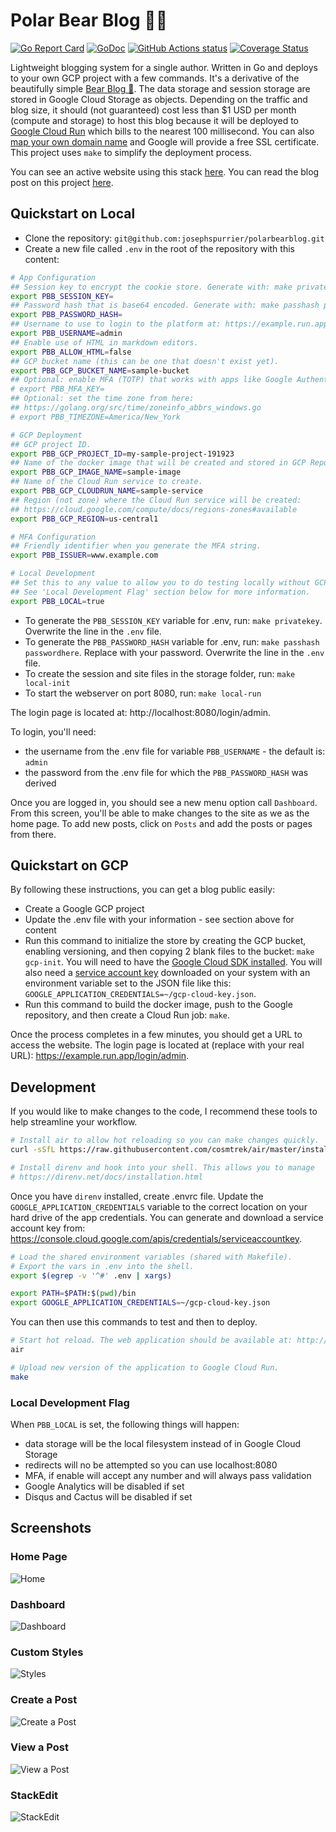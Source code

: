 # Polar Bear Blog 🐻‍❄️

[![Go Report Card](https://goreportcard.com/badge/github.com/josephspurrier/polarbearblog)](https://goreportcard.com/report/github.com/josephspurrier/polarbearblog)
[![GoDoc](https://godoc.org/github.com/josephspurrier/polarbearblog?status.svg)](https://godoc.org/github.com/josephspurrier/polarbearblog) 
[![GitHub Actions status](https://github.com/josephspurrier/polarbearblog/actions/workflows/unit-tests.yml/badge.svg)](https://github.com/josephspurrier/polarbearblog/actions)
[![Coverage Status](https://coveralls.io/repos/github/josephspurrier/polarbearblog/badge.svg?branch=main)](https://coveralls.io/github/josephspurrier/polarbearblog?branch=main)

Lightweight blogging system for a single author. Written in Go and deploys to your own GCP project with a few commands. It's a derivative of the beautifully simple [Bear Blog 🐻](https://bearblog.dev/). The data storage and session storage are stored in Google Cloud Storage as objects. Depending on the traffic and blog size, it should (not guaranteed) cost less than $1 USD per month (compute and storage) to host this blog because it will be deployed to [Google Cloud Run](https://cloud.google.com/run/pricing) which bills to the nearest 100 millisecond. You can also [map your own domain name](https://cloud.google.com/run/docs/mapping-custom-domains) and Google will provide a free SSL certificate. This project uses `make` to simplify the deployment process.

You can see an active website using this stack [here](https://www.josephspurrier.com/). You can read the blog post on this project [here](https://www.josephspurrier.com/polar-bear-blog).

## Quickstart on Local

- Clone the repository: `git@github.com:josephspurrier/polarbearblog.git`
- Create a new file called `.env` in the root of the repository with this content:

```bash
# App Configuration
## Session key to encrypt the cookie store. Generate with: make privatekey
export PBB_SESSION_KEY=
## Password hash that is base64 encoded. Generate with: make passhash passwordhere
export PBB_PASSWORD_HASH=
## Username to use to login to the platform at: https://example.run.app/login/admin
export PBB_USERNAME=admin
## Enable use of HTML in markdown editors.
export PBB_ALLOW_HTML=false
## GCP bucket name (this can be one that doesn't exist yet).
export PBB_GCP_BUCKET_NAME=sample-bucket
## Optional: enable MFA (TOTP) that works with apps like Google Authenticator. Generate with: make mfa
# export PBB_MFA_KEY=
## Optional: set the time zone from here:
## https://golang.org/src/time/zoneinfo_abbrs_windows.go
# export PBB_TIMEZONE=America/New_York

# GCP Deployment
## GCP project ID.
export PBB_GCP_PROJECT_ID=my-sample-project-191923
## Name of the docker image that will be created and stored in GCP Repository.
export PBB_GCP_IMAGE_NAME=sample-image
## Name of the Cloud Run service to create.
export PBB_GCP_CLOUDRUN_NAME=sample-service
## Region (not zone) where the Cloud Run service will be created:
## https://cloud.google.com/compute/docs/regions-zones#available
export PBB_GCP_REGION=us-central1

# MFA Configuration
## Friendly identifier when you generate the MFA string.
export PBB_ISSUER=www.example.com

# Local Development
## Set this to any value to allow you to do testing locally without GCP access.
## See 'Local Development Flag' section below for more information.
export PBB_LOCAL=true
```

- To generate the `PBB_SESSION_KEY` variable for .env, run: `make privatekey`. Overwrite the line in the `.env` file.
- To generate the `PBB_PASSWORD_HASH` variable for .env, run: `make passhash passwordhere`. Replace with your password. Overwrite the line in the `.env` file.
- To create the session and site files in the storage folder, run: `make local-init`
- To start the webserver on port 8080, run: `make local-run`

The login page is located at: http://localhost:8080/login/admin.

To login, you'll need:

- the username from the .env file for variable `PBB_USERNAME` - the default is: `admin`
- the password from the .env file for which the `PBB_PASSWORD_HASH` was derived

Once you are logged in, you should see a new menu option call `Dashboard`. From this screen, you'll be able to make changes to the site as we as the home page. To add new posts, click on `Posts` and add the posts or pages from there.

## Quickstart on GCP

By following these instructions, you can get a blog public easily:

- Create a Google GCP project
- Update the .env file with your information - see section above for content
- Run this command to initialize the store by creating the GCP bucket, enabling versioning, and then copying 2 blank files to the bucket: `make gcp-init`. You will need to have the [Google Cloud SDK installed](https://cloud.google.com/sdk/docs/install). You will also need a [service account key](https://console.cloud.google.com/apis/credentials/serviceaccountkey) downloaded on your system with an environment variable set to the JSON file like this: `GOOGLE_APPLICATION_CREDENTIALS=~/gcp-cloud-key.json`.
- Run this command to build the docker image, push to the Google repository, and then create a Cloud Run job: `make`.

Once the process completes in a few minutes, you should get a URL to access the website. The login page is located at (replace with your real URL): https://example.run.app/login/admin.

## Development

If you would like to make changes to the code, I recommend these tools to help streamline your workflow.

```bash
# Install air to allow hot reloading so you can make changes quickly.
curl -sSfL https://raw.githubusercontent.com/cosmtrek/air/master/install.sh | sh -s

# Install direnv and hook into your shell. This allows you to manage 
# https://direnv.net/docs/installation.html
```

Once you have `direnv` installed, create .envrc file. Update the `GOOGLE_APPLICATION_CREDENTIALS` variable to the correct location on your hard drive of the app credentials. You can generate and download a service account key from: https://console.cloud.google.com/apis/credentials/serviceaccountkey.

```bash
# Load the shared environment variables (shared with Makefile).
# Export the vars in .env into the shell.
export $(egrep -v '^#' .env | xargs)

export PATH=$PATH:$(pwd)/bin
export GOOGLE_APPLICATION_CREDENTIALS=~/gcp-cloud-key.json
```

You can then use this commands to test and then to deploy.

```bash
# Start hot reload. The web application should be available at: http://localhost:8080
air

# Upload new version of the application to Google Cloud Run.
make
```

### Local Development Flag

When `PBB_LOCAL` is set, the following things will happen:

- data storage will be the local filesystem instead of in Google Cloud Storage
- redirects will no be attempted so you can use localhost:8080
- MFA, if enable will accept any number and will always pass validation
- Google Analytics will be disabled if set
- Disqus and Cactus will be disabled if set

## Screenshots

### Home Page

![Home](doc/images/home.png)

### Dashboard

![Dashboard](doc/images/dashboard.png)

### Custom Styles

![Styles](doc/images/site-styles.png)

### Create a Post

![Create a Post](doc/images/post-create.png)

### View a Post

![View a Post](doc/images/post.png)

### StackEdit

![StackEdit](doc/images/stackedit.png)
